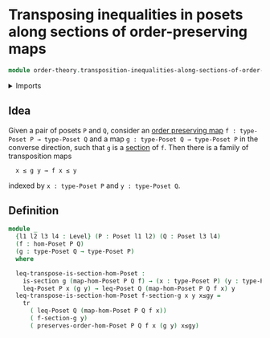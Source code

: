 # Transposing inequalities in posets along sections of order-preserving maps

```agda
module order-theory.transposition-inequalities-along-sections-of-order-preserving-maps-posets where
```

<details><summary>Imports</summary>

```agda
open import foundation.function-types
open import foundation.homotopies
open import foundation.identity-types
open import foundation.sections
open import foundation.transport-along-identifications
open import foundation.universe-levels

open import order-theory.order-preserving-maps-posets
open import order-theory.posets
```

</details>

## Idea

Given a pair of posets `P` and `Q`, consider an
[order preserving map](order-theory.order-preserving-maps-posets.md)
`f : type-Poset P → type-Poset Q` and a map `g : type-Poset Q → type-Poset P` in
the converse direction, such that `g` is a [section](foundation.sections.md) of
`f`. Then there is a family of transposition maps

```text
  x ≤ g y → f x ≤ y
```

indexed by `x : type-Poset P` and `y : type-Poset Q`.

## Definition

```agda
module _
  {l1 l2 l3 l4 : Level} (P : Poset l1 l2) (Q : Poset l3 l4)
  (f : hom-Poset P Q)
  (g : type-Poset Q → type-Poset P)
  where

  leq-transpose-is-section-hom-Poset :
    is-section g (map-hom-Poset P Q f) → (x : type-Poset P) (y : type-Poset Q) →
    leq-Poset P x (g y) → leq-Poset Q (map-hom-Poset P Q f x) y
  leq-transpose-is-section-hom-Poset f-section-g x y x≤gy =
    tr
      ( leq-Poset Q (map-hom-Poset P Q f x))
      ( f-section-g y)
      ( preserves-order-hom-Poset P Q f x (g y) x≤gy)
```
